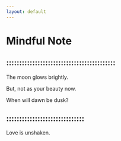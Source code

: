 ```yaml
---
layout: default
---
```



# Mindful Note

::::::::::::::::::::::::::::::::::::::::::
------------------------------------------
The moon glows brightly.

But, not as your beauty now.

When will dawn be dusk?

::::::::::::::::::::::::::::::
------------------------------

Love is unshaken.